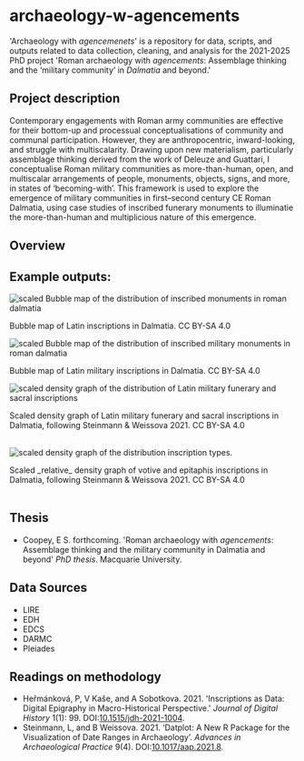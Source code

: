 # archaeology-w-agencements
'Archaeology with _agencemenets_' is a repository for data, scripts, and outputs related to data collection, cleaning, and analysis for the 2021-2025 PhD project 'Roman archaeology with _agencements_: Assemblage thinking and the ‘military community’ in _Dalmatia_ and beyond.'

## Project description
Contemporary engagements with Roman army communities are effective for their bottom-up and processual conceptualisations of community and communal participation. However, they are anthropocentric, inward-looking, and struggle with multiscalarity. Drawing upon new materialism, particularly assemblage thinking derived from the work of Deleuze and Guattari, I conceptualise Roman military communities as more-than-human, open, and multiscalar arrangements of people, monuments, objects, signs, and more, in states of ‘becoming-with’. This framework is used to explore the emergence of military communities in first–second century CE Roman Dalmatia, using case studies of inscribed funerary monuments to illuminatie the more-than-human and multiplicious nature of this emergence.

## Overview

## Example outputs:
![scaled Bubble map of the distribution of inscribed monuments in roman dalmatia](output_images/geographical_distribution/13.LIRE_Dalmatia_all_types_scatter.jpeg)
<figcaption> Bubble map of Latin inscriptions in Dalmatia. CC BY-SA 4.0</figcaption>
<p> <p/>

![scaled Bubble map of the distribution of inscribed military monuments in roman dalmatia](output_images/geographical_distribution/03.LIRE_all_types_corpus_scatter.jpeg)
<figcaption> Bubble map of Latin military inscriptions in Dalmatia. CC BY-SA 4.0</figcaption>
<p> <p/>

![scaled density graph of the distribution of Latin military funerary and sacral inscriptions](output_images/chronological_distribution/11.LIRE_corpus_plot.jpeg)
<figcaption> Scaled density graph of Latin military funerary and sacral inscriptions in Dalmatia, following Steinmann & Weissova 2021. CC BY-SA 4.0</figcaption> 
<br />

![scaled density graph of the distribution inscription types.](output_images/chronological_distribution/28.LIRE_Dalmatia_types_altar_epitaph.jpeg)
<figcaption> Scaled _relative_ density graph of votive and epitaphis inscriptions in Dalmatia, following Steinmann & Weissova 2021. CC BY-SA 4.0</figcaption> 
<br />

## Thesis
- Coopey, E S. forthcoming. 'Roman archaeology with _agencements_: Assemblage thinking and the military community in Dalmatia and beyond' _PhD thesis_. Macquarie University.

## Data Sources
- LIRE
- EDH
- EDCS
- DARMC
- Pleiades

## Readings on methodology
- Heřmánková, P, V Kaše, and A Sobotkova. 2021. 'Inscriptions as Data: Digital Epigraphy in Macro-Historical Perspective.' _Journal of Digital History_ 1(1): 99. DOI:[10.1515/jdh-2021-1004](https://doi.org/10.1515/jdh-2021-1004).
- Steinmann, L, and B Weissova. 2021. ‘Datplot: A New R Package for the Visualization of Date Ranges in Archaeology’. _Advances in Archaeological Practice_ 9(4). DOI:[10.1017/aap.2021.8](https://doi.org/10.1017/aap.2021.8).

